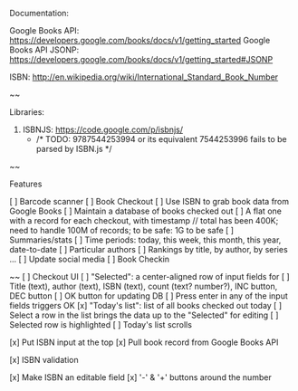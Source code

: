 
Documentation:

Google Books API: https://developers.google.com/books/docs/v1/getting_started
Google Books API JSONP: https://developers.google.com/books/docs/v1/getting_started#JSONP

ISBN: http://en.wikipedia.org/wiki/International_Standard_Book_Number

~~

Libraries:

1. ISBNJS: https://code.google.com/p/isbnjs/
   - /* TODO: 9787544253994 or its equivalent 7544253996 fails to be parsed by ISBN.js */


~~

Features

[ ] Barcode scanner
[ ] Book Checkout
    [ ] Use ISBN to grab book data from Google Books
    [ ] Maintain a database of books checked out
        [ ] A flat one with a record for each checkout, with timestamp
            // total has been 400K; need to handle 100M of records; to be safe: 1G to be safe
        [ ] Summaries/stats
            [ ] Time periods: today, this week, this month, this year, date-to-date
            [ ] Particular authors
            [ ] Rankings by title, by author, by series ...
    [ ] Update social media
[ ] Book Checkin

~~
[ ] Checkout UI
    [ ] "Selected": a center-aligned row of input fields for
        [ ] Title (text), author (text), ISBN (text), count (text? number?), INC button, DEC button
        [ ] OK button for updating DB
        [ ] Press enter in any of the input fields triggers OK
    [x] "Today's list": list of all books checked out today
        [ ] Select a row in the list brings the data up to the "Selected" for editing
        [ ] Selected row is highlighted
        [ ] Today's list scrolls

[x] Put ISBN input at the top
[x] Pull book record from Google Books API

[x] ISBN validation

[x] Make ISBN an editable field
[x] '-' & '+' buttons around the number
